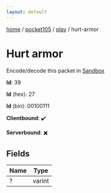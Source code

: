 ```yaml
---
layout: default
---
```


[home](/)  /  [pocket105](/protocol/pocket105)  /  [play](/protocol/pocket105/play)  /  hurt-armor

# Hurt armor

Encode/decode this packet in [Sandbox](../../../sandbox/pocket105#play.hurt_armor)

**Id**: 39

**Id** (hex): 27

**Id** (bin): 00100111

**Clientbound**: ✔️

**Serverbound**: ✖️

## Fields

Name | Type
---|---
? | varint
